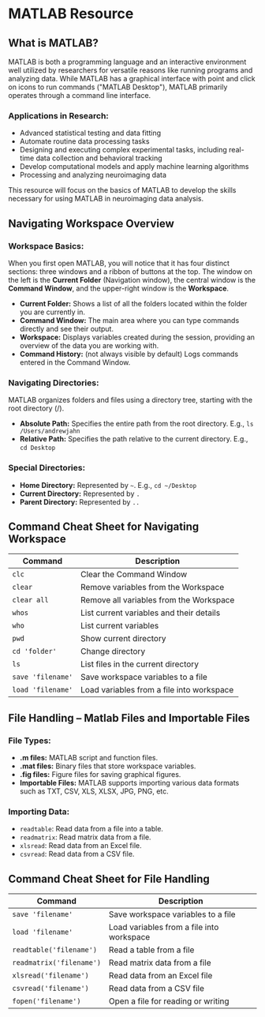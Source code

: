 # MATLAB Resource

## What is MATLAB?

MATLAB is both a programming language and an interactive environment well utilized by researchers for versatile reasons like running programs and analyzing data. While MATLAB has a graphical interface with point and click on icons to run commands ("MATLAB Desktop"), MATLAB primarily operates through a command line interface. 

### Applications in Research:

- Advanced statistical testing and data fitting
- Automate routine data processing tasks
- Designing and executing complex experimental tasks, including real-time data collection and behavioral tracking
- Develop computational models and apply machine learning algorithms
- Processing and analyzing neuroimaging data

This resource will focus on the basics of MATLAB to develop the skills necessary for using MATLAB in neuroimaging data analysis. 

## Navigating Workspace Overview

### Workspace Basics:

When you first open MATLAB, you will notice that it has four distinct sections: three windows and a ribbon of buttons at the top. The window on the left is the **Current Folder** (Navigation window), the central window is the **Command Window**, and the upper-right window is the **Workspace**.

- **Current Folder:** Shows a list of all the folders located within the folder you are currently in.
- **Command Window:** The main area where you can type commands directly and see their output.
- **Workspace:** Displays variables created during the session, providing an overview of the data you are working with.
- **Command History:** (not always visible by default) Logs commands entered in the Command Window.


### Navigating Directories:

MATLAB organizes folders and files using a directory tree, starting with the root directory (/). 

- **Absolute Path:** Specifies the entire path from the root directory. E.g., `ls /Users/andrewjahn`
- **Relative Path:** Specifies the path relative to the current directory. E.g., `cd Desktop`

### Special Directories:

- **Home Directory:** Represented by `~`. E.g., `cd ~/Desktop`
- **Current Directory:** Represented by `.` 
- **Parent Directory:** Represented by `..`

## Command Cheat Sheet for Navigating Workspace

| Command       | Description                         |
|---------------|-------------------------------------|
| `clc`         | Clear the Command Window            |
| `clear`       | Remove variables from the Workspace |
| `clear all`   | Remove all variables from the Workspace |
| `whos`        | List current variables and their details |
| `who`         | List current variables              |
| `pwd`         | Show current directory              |
| `cd 'folder'` | Change directory                    |
| `ls`          | List files in the current directory |
| `save 'filename'` | Save workspace variables to a file |
| `load 'filename'` | Load variables from a file into workspace |

## File Handling – Matlab Files and Importable Files

### File Types:

- **.m files:** MATLAB script and function files.
- **.mat files:** Binary files that store workspace variables.
- **.fig files:** Figure files for saving graphical figures.
- **Importable Files:** MATLAB supports importing various data formats such as TXT, CSV, XLS, XLSX, JPG, PNG, etc.

### Importing Data:

- `readtable`: Read data from a file into a table.
- `readmatrix`: Read matrix data from a file.
- `xlsread`: Read data from an Excel file.
- `csvread`: Read data from a CSV file.

## Command Cheat Sheet for File Handling

| Command                    | Description                               |
|----------------------------|-------------------------------------------|
| `save 'filename'`          | Save workspace variables to a file        |
| `load 'filename'`          | Load variables from a file into workspace |
| `readtable('filename')`    | Read a table from a file                  |
| `readmatrix('filename')`   | Read matrix data from a file              |
| `xlsread('filename')`      | Read data from an Excel file              |
| `csvread('filename')`      | Read data from a CSV file                 |
| `fopen('filename')`        | Open a file for reading or writing        |
